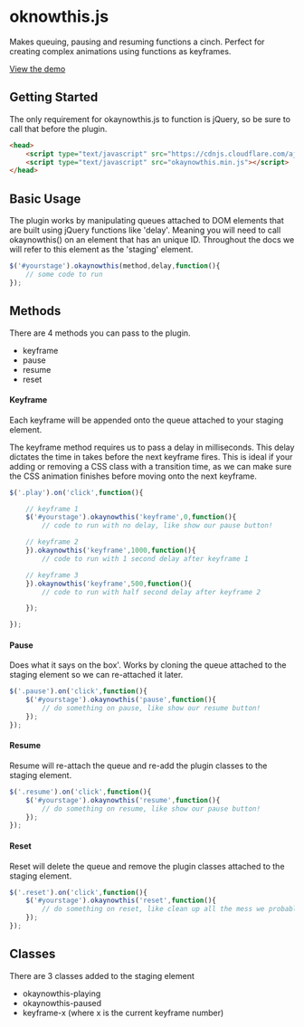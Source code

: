 # oknowthis.js
Makes queuing, pausing and resuming functions a cinch. Perfect for creating complex animations using functions as keyframes.

[View the demo](https://jessengatai.github.io/okaynowthis.js/)

## Getting Started
The only requirement for okaynowthis.js to function is jQuery, so be sure to call that before the plugin.

```html
<head>
	<script type="text/javascript" src="https://cdnjs.cloudflare.com/ajax/libs/jquery/3.1.0/jquery.min.js"></script>
	<script type="text/javascript" src="okaynowthis.min.js"></script>
</head>
```

## Basic Usage
The plugin works by manipulating queues attached to DOM elements that are built using jQuery functions like 'delay'. Meaning you will need to call okaynowthis() on an element that has an unique ID. Throughout the docs we will refer to this element as the 'staging' element.

```javascript
$('#yourstage').okaynowthis(method,delay,function(){
	// some code to run
});
```

## Methods
There are 4 methods you can pass to the plugin.
* keyframe
* pause
* resume
* reset

#### Keyframe
Each keyframe will be appended onto the queue attached to your staging element.

The keyframe method requires us to pass a delay in milliseconds. This delay dictates the time in takes before the next keyframe fires. This is ideal if your adding or removing a CSS class with a transition time, as we can make sure the CSS animation finishes before moving onto the next keyframe.

```javascript
$('.play').on('click',function(){

	// keyframe 1
	$('#yourstage').okaynowthis('keyframe',0,function(){
		// code to run with no delay, like show our pause button!

	// keyframe 2
	}).okaynowthis('keyframe',1000,function(){
		// code to run with 1 second delay after keyframe 1

	// keyframe 3
	}).okaynowthis('keyframe',500,function(){
		// code to run with half second delay after keyframe 2

	});

});
```

#### Pause
Does what it says on the box'. Works by cloning the queue attached to the staging element so we can re-attached it later.
```javascript
$('.pause').on('click',function(){
	$('#yourstage').okaynowthis('pause',function(){
		// do something on pause, like show our resume button!
	});
});
```

#### Resume
Resume will re-attach the queue and re-add the plugin classes to the staging element.
```javascript
$('.resume').on('click',function(){
	$('#yourstage').okaynowthis('resume',function(){
		// do something on resume, like show our pause button!
	});
});
```

#### Reset
Reset will delete the queue and remove the plugin classes attached to the staging element.
```javascript
$('.reset').on('click',function(){
	$('#yourstage').okaynowthis('reset',function(){
		// do something on reset, like clean up all the mess we probably made!
	});
});
```

## Classes
There are 3 classes added to the staging element
* okaynowthis-playing
* okaynowthis-paused
* keyframe-x (where x is the current keyframe number)
